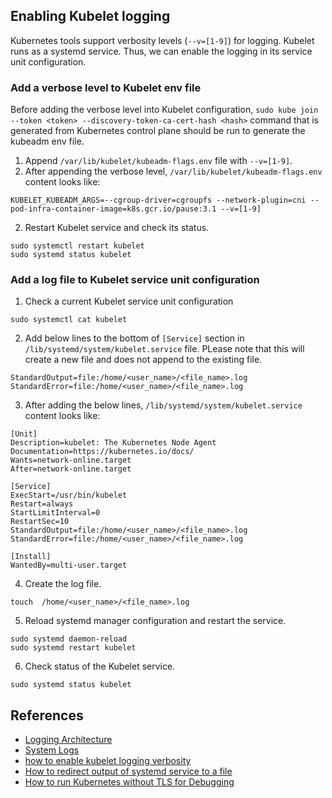 ## Enabling Kubelet logging

Kubernetes tools support verbosity levels (`--v=[1-9]`) for logging. Kubelet runs as a systemd service. Thus, we can enable the logging in its service unit configuration.

### Add a verbose level to Kubelet env file

Before adding the verbose level into Kubelet configuration, `sudo kube join --token <token> --discovery-token-ca-cert-hash <hash>` command that is generated from Kubernetes control plane should be run to generate the kubeadm env file.   

1. Append `/var/lib/kubelet/kubeadm-flags.env` file with `--v=[1-9]`.   
2. After appending the verbose level, `/var/lib/kubelet/kubeadm-flags.env` content looks like:   
```
KUBELET_KUBEADM_ARGS=--cgroup-driver=cgroupfs --network-plugin=cni --pod-infra-container-image=k8s.gcr.io/pause:3.1 --v=[1-9]
```   
2. Restart Kubelet service and check its status.   
```
sudo systemctl restart kubelet
sudo systemd status kubelet
```   

### Add a log file to Kubelet service unit configuration

1. Check a current Kubelet service unit configuration   
```
sudo systemctl cat kubelet
```   
2. Add below lines to the bottom of `[Service]` section in `/lib/systemd/system/kubelet.service` file. PLease note that this will create a new file and does not append to the existing file.
```
StandardOutput=file:/home/<user_name>/<file_name>.log
StandardError=file:/home/<user_name>/<file_name>.log
```
3. After adding the below lines, `/lib/systemd/system/kubelet.service` content looks like:   
```
[Unit]
Description=kubelet: The Kubernetes Node Agent
Documentation=https://kubernetes.io/docs/
Wants=network-online.target
After=network-online.target

[Service]
ExecStart=/usr/bin/kubelet
Restart=always
StartLimitInterval=0
RestartSec=10
StandardOutput=file:/home/<user_name>/<file_name>.log
StandardError=file:/home/<user_name>/<file_name>.log

[Install]
WantedBy=multi-user.target
```   
4. Create the log file.   
```
touch  /home/<user_name>/<file_name>.log
```   
5. Reload systemd manager configuration and restart the service.   
```
sudo systemd daemon-reload
sudo systemd restart kubelet
```
6. Check status of the Kubelet service.   
```
sudo systemd status kubelet
```   

## References

* [Logging Architecture](https://kubernetes.io/docs/concepts/cluster-administration/logging/)
* [System Logs](https://kubernetes.io/docs/concepts/cluster-administration/system-logs/)
* [how to enable kubelet logging verbosity](https://stackoverflow.com/questions/55739315/how-to-enable-kubelet-logging-verbosity)   
* [How to redirect output of systemd service to a file](https://stackoverflow.com/questions/37585758/how-to-redirect-output-of-systemd-service-to-a-file)
* [How to run Kubernetes without TLS for Debugging](https://eviatargerzi.medium.com/how-to-run-kubernetes-without-tls-for-debugging-eaf1baea572b)
